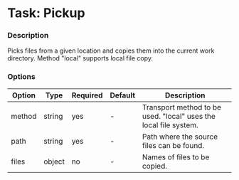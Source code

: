 # Task: Pickup

### Description

Picks files from a given location and copies them into the current work directory.
Method "local" supports local file copy.
 
### Options

| Option | Type     | Required | Default | Description                                                      |
|--------|----------|----------|---------|------------------------------------------------------------------|
| method | string   | yes      | -       | Transport method to be used. "local" uses the local file system. |
| path   | string   | yes      | -       | Path where the source files can be found.                        |
| files  | object   | no       | -       | Names of files to be copied.                                     |